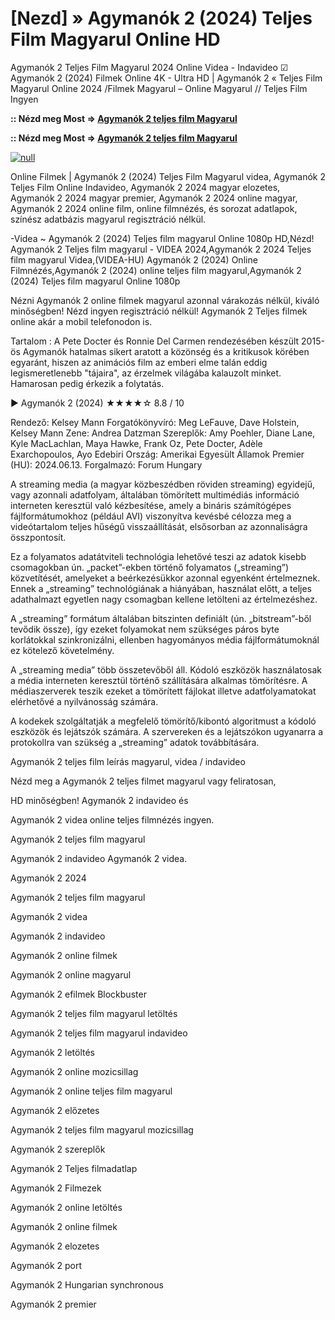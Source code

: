 # [Nezd] » Agymanók 2 (2024) Teljes Film Magyarul Online HD

Agymanók 2 Teljes Film Magyarul 2024 Online Videa - Indavideo ☑ Agymanók 2 (2024) Filmek Online 4K - Ultra HD | Agymanók 2 « Teljes Film Magyarul Online 2024 /Filmek Magyarul – Online Magyarul // Teljes Film Ingyen

**:: Nézd meg Most => [Agymanók 2 teljes film Magyarul](https://t.co/SXenEPMkS8)**

**:: Nézd meg Most => [Agymanók 2 teljes film Magyarul](https://t.co/SXenEPMkS8)**

[![null](https://static.wixstatic.com/media/855a25_043b5abeb4ae4d35ac003198e7fe56ed~mv2.gif)](https://t.co/SXenEPMkS8)

Online Filmek | Agymanók 2 (2024) Teljes Film Magyarul videa, Agymanók 2 Teljes Film Online Indavideo, Agymanók 2 2024 magyar elozetes, Agymanók 2 2024 magyar premier, Agymanók 2 2024 online magyar, Agymanók 2 2024 online film, online filmnézés, és sorozat adatlapok, színész adatbázis magyarul regisztráció nélkül.

-Videa ~ Agymanók 2 (2024) Teljes film magyarul Online 1080p HD,Nézd! Agymanók 2 Teljes film magyarul - VIDEA 2024,Agymanók 2 2024 Teljes film magyarul Videa,(VIDEA-HU) Agymanók 2 (2024) Online Filmnézés,Agymanók 2 (2024) online teljes film magyarul,Agymanók 2 (2024) Teljes film magyarul Online 1080p

Nézni Agymanók 2 online filmek magyarul azonnal várakozás nélkül, kiváló minőségben! Nézd ingyen regisztráció nélkül! Agymanók 2 Teljes filmek online akár a mobil telefonodon is.

Tartalom : A Pete Docter és Ronnie Del Carmen rendezésében készült 2015-ös Agymanók hatalmas sikert aratott a közönség és a kritikusok körében egyaránt, hiszen az animációs film az emberi elme talán eddig legismeretlenebb "tájaira", az érzelmek világába kalauzolt minket. Hamarosan pedig érkezik a folytatás.

▶️ Agymanók 2 (2024) ★★★★☆ 8.8 / 10

Rendező: Kelsey Mann
Forgatókönyvíró: Meg LeFauve, Dave Holstein, Kelsey Mann
Zene: Andrea Datzman
Szereplők: Amy Poehler, Diane Lane, Kyle MacLachlan, Maya Hawke, Frank Oz, Pete Docter, Adèle Exarchopoulos, Ayo Edebiri
Ország: Amerikai Egyesült Államok
Premier (HU): 2024.06.13.
Forgalmazó: Forum Hungary

A streaming media (a magyar közbeszédben röviden streaming) egyidejű, vagy azonnali adatfolyam, általában tömörített multimédiás információ interneten keresztül való kézbesítése, amely a bináris számítógépes fájlformátumokhoz (például AVI) viszonyítva kevésbé célozza meg a videótartalom teljes hűségű visszaállítását, elsősorban az azonnaliságra összpontosít.

Ez a folyamatos adatátviteli technológia lehetővé teszi az adatok kisebb csomagokban ún. „packet”-ekben történő folyamatos („streaming”) közvetítését, amelyeket a beérkezésükkor azonnal egyenként értelmeznek. Ennek a „streaming” technológiának a hiányában, használat előtt, a teljes adathalmazt egyetlen nagy csomagban kellene letölteni az értelmezéshez.

A „streaming” formátum általában bitszinten definiált (ún. „bitstream”-ből tevődik össze), így ezeket folyamokat nem szükséges páros byte korlátokkal szinkronizálni, ellenben hagyományos média fájlformátumoknál ez kötelező követelmény.

A „streaming media” több összetevőből áll. Kódoló eszközök használatosak a média interneten keresztül történő szállítására alkalmas tömörítésre. A médiaszerverek teszik ezeket a tömörített fájlokat illetve adatfolyamatokat elérhetővé a nyilvánosság számára.

A kodekek szolgáltatják a megfelelő tömörítő/kibontó algoritmust a kódoló eszközök és lejátszók számára. A szervereken és a lejátszókon ugyanarra a protokollra van szükség a „streaming” adatok továbbítására.

Agymanók 2 teljes film leírás magyarul, videa / indavideo

Nézd meg a Agymanók 2 teljes filmet magyarul vagy feliratosan, 

HD minőségben! Agymanók 2 indavideo és 

Agymanók 2 videa online teljes filmnézés ingyen. 

Agymanók 2 teljes film magyarul 

Agymanók 2 indavideo Agymanók 2 videa.

Agymanók 2 2024

Agymanók 2 teljes film magyarul

Agymanók 2 videa

Agymanók 2 indavideo

Agymanók 2 online filmek

Agymanók 2 online magyarul

Agymanók 2 efilmek Blockbuster

Agymanók 2 teljes film magyarul letöltés

Agymanók 2 teljes film magyarul indavideo

Agymanók 2 letöltés

Agymanók 2 online mozicsillag

Agymanók 2 online teljes film magyarul

Agymanók 2 előzetes

Agymanók 2 teljes film magyarul mozicsillag

Agymanók 2 szereplők

Agymanók 2 Teljes filmadatlap

Agymanók 2 Filmezek

Agymanók 2 online letöltés

Agymanók 2 online filmek

Agymanók 2 elozetes

Agymanók 2 port

Agymanók 2 Hungarian synchronous

Agymanók 2 premier
